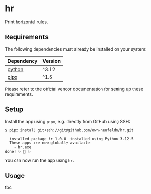 # hr

Print horizontal rules.

## Requirements

The following dependencies must already be installed on your system:

| Dependency                                  | Version |
| ------------------------------------------- | ------- |
| [python](https://www.python.org/downloads/) | ^3.12   |
| [pipx](https://pipx.pypa.io/stable/)        | ^1.6    |

Please refer to the official vendor documentation for setting up these requirements.

## Setup

Install the app using `pipx`, e.g. directly from GitHub using SSH:

```
$ pipx install git+ssh://git@github.com/own-neufeldm/hr.git

  installed package hr 1.0.0, installed using Python 3.12.5
  These apps are now globally available
    - hr.exe
done! ✨ 🌟 ✨
```

You can now run the app using `hr`.

## Usage

tbc
